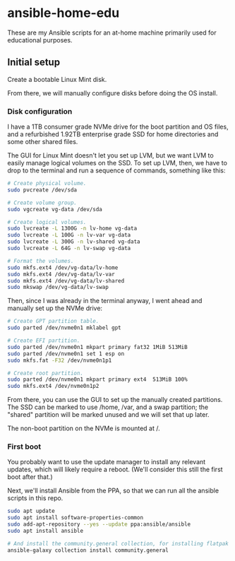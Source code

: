 # ansible-home-edu

These are my Ansible scripts for an at-home machine primarily used for educational purposes.

## Initial setup

Create a bootable Linux Mint disk.

From there, we will manually configure disks before doing the OS install.

### Disk configuration

I have a 1TB consumer grade NVMe drive for the boot partition and OS files,
and a refurbished 1.92TB enterprise grade SSD for home directories and some other shared files.

The GUI for Linux Mint doesn't let you set up LVM,
but we want LVM to easily manage logical volumes on the SSD.
To set up LVM, then, we have to drop to the terminal and run a sequence of commands,
something like this:

```sh
# Create physical volume.
sudo pvcreate /dev/sda

# Create volume group.
sudo vgcreate vg-data /dev/sda

# Create logical volumes.
sudo lvcreate -L 1300G -n lv-home vg-data
sudo lvcreate -L 100G -n lv-var vg-data
sudo lvcreate -L 300G -n lv-shared vg-data
sudo lvcreate -L 64G -n lv-swap vg-data

# Format the volumes.
sudo mkfs.ext4 /dev/vg-data/lv-home
sudo mkfs.ext4 /dev/vg-data/lv-var
sudo mkfs.ext4 /dev/vg-data/lv-shared
sudo mkswap /dev/vg-data/lv-swap
```

Then, since I was already in the terminal anyway,
I went ahead and manually set up the NVMe drive:

```sh
# Create GPT partition table.
sudo parted /dev/nvme0n1 mklabel gpt

# Create EFI partition.
sudo parted /dev/nvme0n1 mkpart primary fat32 1MiB 513MiB
sudo parted /dev/nvme0n1 set 1 esp on
sudo mkfs.fat -F32 /dev/nvme0n1p1

# Create root partition.
sudo parted /dev/nvme0n1 mkpart primary ext4  513MiB 100%
sudo mkfs.ext4 /dev/nvme0n1p2
```

From there, you can use the GUI to set up the manually created partitions.
The SSD can be marked to use /home, /var, and a swap partition;
the "shared" partition will be marked unused and we will set that up later.

The non-boot partition on the NVMe is mounted at /.

### First boot

You probably want to use the update manager to install any relevant updates,
which will likely require a reboot.
(We'll consider this still the first boot after that.)

Next, we'll install Ansible from the PPA,
so that we can run all the ansible scripts in this repo.

```sh
sudo apt update
sudo apt install software-properties-common
sudo add-apt-repository --yes --update ppa:ansible/ansible
sudo apt install ansible

# And install the community.general collection, for installing flatpak apps from ansible.
ansible-galaxy collection install community.general
```
